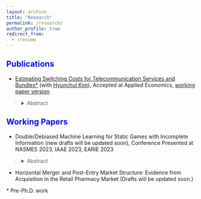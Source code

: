 ```yaml
---
layout: archive
title: "Research"
permalink: /research/
author_profile: true
redirect_from:
  - /resume
---
```

 
<span style="color:blue">Publications</span>
---

- [Estimating Switching Costs for Telecommunication Services and Bundles*](https://www.tandfonline.com/doi/full/10.1080/00036846.2022.2030046) (with [Hyunchul Kim](https://hyunkimecon.github.io/)), Accepted at Applied Economics, [working paper version](https://papers.ssrn.com/sol3/papers.cfm?abstract_id=3787321)

> <details><summary>Abstract</summary>  We develop a consumer-level demand model of telecommunications and broadcasting services taking into account the exhaustive set of alternatives available to consumers, including bundled services. We then estimate the switching costs associated with bundling. Previous studies are confined to choices of only one or two services, rather than addressing inter-relationships among different services made possible through bundling. We find that our approach improves the accuracy of switching cost estimates compared with when the choice sets are restricted in demand models. Our results also indicate that switching costs incurred with bundling is substantial, making up approximately 65% of monthly service costs. </details>


<span style="color:blue">Working Papers</span>
---

-  Double/Debiased Machine Learning for Static Games with Incomplete Information (new drafts will be updated soon), Conference Presented at NASMES 2023, IAAE 2023, EARIE 2023

> <details><summary>Abstract</summary>  I examine the application of structural game models to the growing body of high-dimensional data to estimate strategic interactions between players. In the case of high-dimensional data relative to sample size $N$, machine learning estimators are commonly employed. However, the use of Machine Learning methods suffers from regularization and over-fitting biases, which unintentionally introduce biases into the structural parameter of interest. Using econometric models, I successfully remove biases induced by Machine Learning so that I provide both estimation and valid inference methods. Applying this model to games between independent pharmacies reveals that the effect of a rival independent pharmacy is 50\% larger using the developed methodologies than classical game models. This difference is primarily due to machine learning's ability to  accommodate flexible functional forms and its higher predictive performance. Counterfactual discusses the policy intervention of improving limited pharmacy access in rural towns. </details>



- Horizontal Merger and Post-Entry Market Structure: Evidence from Acquisition in the Retail Pharmacy Market (Drafts will be updated soon.)
 

\* Pre-Ph.D. work
